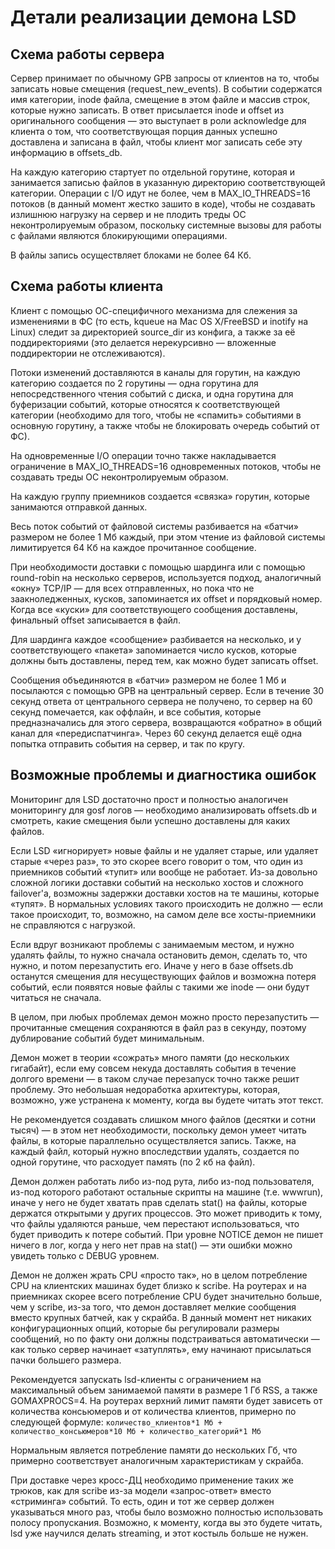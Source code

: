 # Детали реализации демона LSD
## Схема работы сервера
Сервер принимает по обычному GPB запросы от клиентов на то, чтобы записать новые смещения (request_new_events). В событии содержатся имя категории, inode файла, смещение в этом файле и массив строк, которые нужно записать. В ответ присылается inode и offset из оригинального сообщения — это выступает в роли acknowledge для клиента о том, что соответствующая порция данных успешно доставлена и записана в файл, чтобы клиент мог записать себе эту информацию в offsets_db.

На каждую категорию стартует по отдельной горутине, которая и занимается записью файлов в указанную директорию соответствующей категории. Операции с I/O идут не более, чем в MAX_IO_THREADS=16 потоков (в данный момент жестко зашито в коде), чтобы не создавать излишнюю нагрузку на сервер и не плодить треды ОС неконтролируемым образом, поскольку системные вызовы для работы с файлами являются блокирующими операциями.

В файлы запись осуществляет блоками не более 64 Кб.

## Схема работы клиента
Клиент с помощью ОС-специфичного механизма для слежения за изменениями в ФС (то есть, kqueue на Mac OS X/FreeBSD и inotify на Linux) следит за директорией source_dir из конфига, а также за её поддиректориями (это делается нерекурсивно — вложенные поддиректории не отслеживаются).

Потоки изменений доставляются в каналы для горутин, на каждую категорию создается по 2 горутины — одна горутина для непосредственного чтения событий с диска, и одна горутина для буферизации событий, которые относятся к соответствующей категории (необходимо для того, чтобы не «спамить» событиями в основную горутину, а также чтобы не блокировать очередь событий от ФС).

На одновременные I/O операции точно также накладывается ограничение в MAX_IO_THREADS=16 одновременных потоков, чтобы не создавать треды ОС неконтролируемым образом.

На каждую группу приемников создается «связка» горутин, которые занимаются отправкой данных.

Весь поток событий от файловой системы разбивается на «батчи» размером не более 1 Мб каждый, при этом чтение из файловой системы лимитируется 64 Кб на каждое прочитанное сообщение.

При необходимости доставки с помощью шардинга или с помощью round-robin на несколько серверов, используется подход, аналогичный «окну» TCP/IP — для всех отправленных, но пока что не заакноледженных, кусков, запоминается их offset и порядковый номер. Когда все «куски» для соответствующего сообщения доставлены, финальный offset записывается в файл.

Для шардинга каждое «сообщение» разбивается на несколько, и у соответствующего «пакета» запоминается число кусков, которые должны быть доставлены, перед тем, как можно будет записать offset.

Сообщения объединяются в «батчи» размером не более 1 Мб и посылаются с помощью GPB на центральный сервер. Если в течение 30 секунд ответа от центрального сервера не получено, то сервер на 60 секунд помечается, как оффлайн, и все события, которые предназначались для этого сервера, возвращаются «обратно» в общий канал для «передиспатчинга». Через 60 секунд делается ещё одна попытка отправить события на сервер, и так по кругу.

## Возможные проблемы и диагностика ошибок
Мониторинг для LSD достаточно прост и полностью аналогичен мониторингу для gosf логов — необходимо анализировать offsets.db и смотреть, какие смещения были успешно доставлены для каких файлов.

Если LSD «игнорирует» новые файлы и не удаляет старые, или удаляет старые «через раз», то это скорее всего говорит о том, что один из приемников событий «тупит» или вообще не работает. Из-за довольно сложной логики доставки событий на несколько хостов и сложного failover'а, возможны задержки доставки хостов на те машины, которые «тупят». В нормальных условиях такого происходить не должно — если такое происходит, то, возможно, на самом деле все хосты-приемники не справляются с нагрузкой.

Если вдруг возникают проблемы с занимаемым местом, и нужно удалять файлы, то нужно сначала остановить демон, сделать то, что нужно, и потом перезапустить его. Иначе у него в базе offsets.db останутся смещения для несуществующих файлов и возможна потеря событий, если появятся новые файлы с такими же inode — они будут читаться не сначала.

В целом, при любых проблемах демон можно просто перезапустить — прочитанные смещения сохраняются в файл раз в секунду, поэтому дублирование событий будет минимальным.

Демон может в теории «сожрать» много памяти (до нескольких гигабайт), если ему совсем некуда доставлять события в течение долгого времени — в таком случае перезапуск точно также решит проблему. Это небольшая недоработка архитектуры, которая, возможно, уже устранена к моменту, когда вы будете читать этот текст.

Не рекомендуется создавать слишком много файлов (десятки и сотни тысяч) — в этом нет необходимости, поскольку демон умеет читать файлы, в которые параллельно осуществляется запись. Также, на каждый файл, который нужно впоследствии удалять, создается по одной горутине, что расходует память (по 2 кб на файл).

Демон должен работать либо из-под рута, либо из-под пользователя, из-под которого работают остальные скрипты на машине (т.е. wwwrun), иначе у него не будет хватать прав сделать stat() на файлы, которые держатся открытыми у других процессов. Это может приводить к тому, что файлы удаляются раньше, чем перестают использоваться, что будет приводить к потере событий. При уровне NOTICE демон не пишет ничего в лог, когда у него нет прав на stat() — эти ошибки можно увидеть только с DEBUG уровнем.

Демон не должен жрать CPU «просто так», но в целом потребление CPU на клиентских машинах будет близко к scribe. На роутерах и на приемниках скорее всего потребление CPU будет значительно больше, чем у scribe, из-за того, что демон доставляет мелкие сообщения вместо крупных батчей, как у скрайба. В данный момент нет никаких конфигурационных опций, которые бы регулировали размеры сообщений, но по факту они должны подстраиваться автоматически — как только сервер начинает «затуплять», ему начинают присылаться пачки большего размера.

Рекомендуется запускать lsd-клиенты с ограничением на максимальный объем занимаемой памяти в размере 1 Гб RSS, а также GOMAXPROCS=4. На роутерах верхний лимит памяти будет зависеть от количества консьюмеров и от количества клиентов, примерно по следующей формуле:
```количество_клиентов*1 Мб + количество_консьюмеров*10 Мб + количество_категорий*1 Мб```

Нормальным является потребление памяти до нескольких Гб, что примерно соответствует аналогичным характеристикам у скрайба.

При доставке через кросс-ДЦ необходимо применение таких же трюков, как для scribe из-за модели «запрос-ответ» вместо «стриминга» событий. То есть, один и тот же сервер должен указываться много раз, чтобы было возможно полностью использовать полосу пропускания. Возможно, к моменту, когда вы это будете читать, lsd уже научился делать streaming, и этот костыль больше не нужен.
